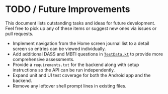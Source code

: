 # TODO / Future Improvements

This document lists outstanding tasks and ideas for future development. Feel free to pick up any of these items or suggest new ones via issues or pull requests.

- Implement navigation from the Home screen journal list to a detail screen so entries can be viewed individually.
- Add additional DASS and MBTI questions in [`TestData.kt`](app/src/main/java/com/psy/dear/data/static/TestData.kt) to provide more comprehensive assessments.
- Provide a `requirements.txt` for the backend along with setup instructions so the API can be run independently.
- Expand unit and UI test coverage for both the Android app and the backend.
- Remove any leftover shell prompt lines in existing files.
